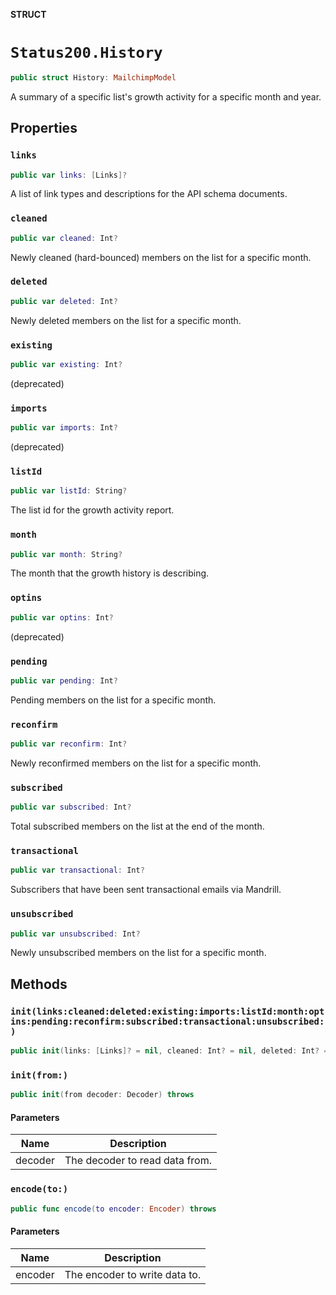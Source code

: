 **STRUCT**

# `Status200.History`

```swift
public struct History: MailchimpModel
```

A summary of a specific list's growth activity for a specific month and year.

## Properties
### `links`

```swift
public var links: [Links]?
```

A list of link types and descriptions for the API schema documents.

### `cleaned`

```swift
public var cleaned: Int?
```

Newly cleaned (hard-bounced) members on the list for a specific month.

### `deleted`

```swift
public var deleted: Int?
```

Newly deleted members on the list for a specific month.

### `existing`

```swift
public var existing: Int?
```

(deprecated)

### `imports`

```swift
public var imports: Int?
```

(deprecated)

### `listId`

```swift
public var listId: String?
```

The list id for the growth activity report.

### `month`

```swift
public var month: String?
```

The month that the growth history is describing.

### `optins`

```swift
public var optins: Int?
```

(deprecated)

### `pending`

```swift
public var pending: Int?
```

Pending members on the list for a specific month.

### `reconfirm`

```swift
public var reconfirm: Int?
```

Newly reconfirmed members on the list for a specific month.

### `subscribed`

```swift
public var subscribed: Int?
```

Total subscribed members on the list at the end of the month.

### `transactional`

```swift
public var transactional: Int?
```

Subscribers that have been sent transactional emails via Mandrill.

### `unsubscribed`

```swift
public var unsubscribed: Int?
```

Newly unsubscribed members on the list for a specific month.

## Methods
### `init(links:cleaned:deleted:existing:imports:listId:month:optins:pending:reconfirm:subscribed:transactional:unsubscribed:)`

```swift
public init(links: [Links]? = nil, cleaned: Int? = nil, deleted: Int? = nil, existing: Int? = nil, imports: Int? = nil, listId: String? = nil, month: String? = nil, optins: Int? = nil, pending: Int? = nil, reconfirm: Int? = nil, subscribed: Int? = nil, transactional: Int? = nil, unsubscribed: Int? = nil)
```

### `init(from:)`

```swift
public init(from decoder: Decoder) throws
```

#### Parameters

| Name | Description |
| ---- | ----------- |
| decoder | The decoder to read data from. |

### `encode(to:)`

```swift
public func encode(to encoder: Encoder) throws
```

#### Parameters

| Name | Description |
| ---- | ----------- |
| encoder | The encoder to write data to. |